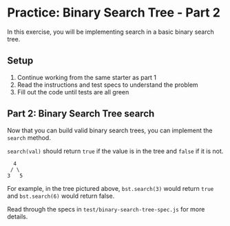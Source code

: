 # Practice: Binary Search Tree - Part 2

In this exercise, you will be implementing search in a basic binary search
tree.

## Setup

1. Continue working from the same starter as part 1
2. Read the instructions and test specs to understand the problem
3. Fill out the code until tests are all green

## Part 2: Binary Search Tree search

Now that you can build valid binary search trees, you can implement the
`search` method.

`search(val)` should return `true` if the value is in the tree and `false` if
it is not.

```plaintext
  4
 / \
3   5
```

For example, in the tree pictured above, `bst.search(3)` would return `true`
and `bst.search(6)` would return false.

Read through the specs in `test/binary-search-tree-spec.js` for more details.
